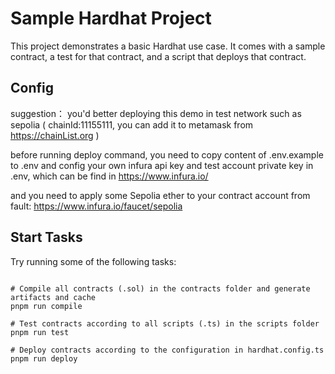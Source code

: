 # Sample Hardhat Project

This project demonstrates a basic Hardhat use case. It comes with a sample contract, a test for that contract, and a script that deploys that contract.

## Config

suggestion： you'd better deploying this demo in test network such as sepolia ( chainId:11155111, you can add it to metamask from https://chainList.org )

before running deploy command, you need to copy content of .env.example to .env and config your own infura api key and test account private key in .env, which can be find in https://www.infura.io/

and you need to apply some Sepolia ether to your contract account from fault:
https://www.infura.io/faucet/sepolia

## Start Tasks

Try running some of the following tasks:

```shell

# Compile all contracts (.sol) in the contracts folder and generate artifacts and cache
pnpm run compile

# Test contracts according to all scripts (.ts) in the scripts folder
pnpm run test

# Deploy contracts according to the configuration in hardhat.config.ts
pnpm run deploy

``` 
